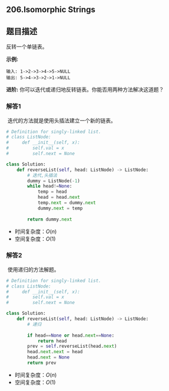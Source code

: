 ## 206.Isomorphic Strings

## 题目描述

反转一个单链表。

**示例:**

```
输入: 1->2->3->4->5->NULL
输出: 5->4->3->2->1->NULL
```

**进阶:**
你可以迭代或递归地反转链表。你能否用两种方法解决这道题？



### 解答1

​	迭代的方法就是使用头插法建立一个新的链表。

```python
# Definition for singly-linked list.
# class ListNode:
#     def __init__(self, x):
#         self.val = x
#         self.next = None

class Solution:
    def reverseList(self, head: ListNode) -> ListNode:
        # 迭代,头插法
        dummy = ListNode(-1)
        while head!=None:
            temp = head
            head = head.next
            temp.next = dummy.next
            dummy.next = temp
            
        return dummy.next
```

- 时间复杂度：$O(n)​$
- 空间复杂度：$O(1)$ 

### 解答2

​	使用递归的方法解题。

```python
# Definition for singly-linked list.
# class ListNode:
#     def __init__(self, x):
#         self.val = x
#         self.next = None

class Solution:
    def reverseList(self, head: ListNode) -> ListNode:
        # 递归
        
        if head==None or head.next==None:
            return head
        prev = self.reverseList(head.next)
        head.next.next = head
        head.next = None
        return prev
```

- 时间复杂度：$O(n)$
- 空间复杂度：$O(1)$ 	